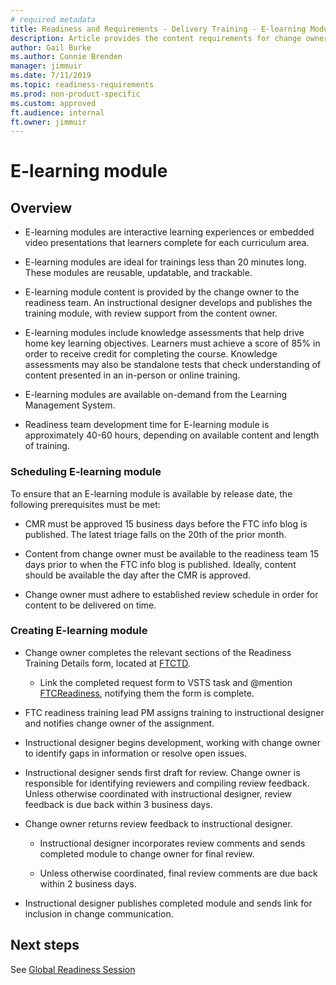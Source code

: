 ```yaml
---
# required metadata 
title: Readiness and Requirements - Delivery Training - E-learning Module
description: Article provides the content requirements for change owners working with the training team.
author: Gail Burke
ms.author: Connie Brenden
manager: jimmuir
ms.date: 7/11/2019
ms.topic: readiness-requirements
ms.prod: non-product-specific
ms.custom: approved
ft.audience: internal
ft.owner: jimmuir
---
```


# E-learning module

## Overview

- E-learning modules are interactive learning experiences or embedded video presentations that learners complete for each curriculum area.

- E-learning modules are ideal for trainings less than 20 minutes long. These modules are reusable, updatable, and trackable.

- E-learning module content is provided by the change owner to the readiness team. An instructional designer develops and publishes the training module, with review support from the content owner.

- E-learning modules include knowledge assessments that help drive home key learning objectives. Learners must achieve a score of 85% in order to receive credit for completing the course. Knowledge assessments may also be standalone tests that check understanding of content presented in an in-person or online training.

- E-learning modules are available on-demand from the Learning Management System.

- Readiness team development time for E-learning module is approximately 40-60 hours, depending on available content and length of training.
 
### Scheduling E-learning module

To ensure that an E-learning module is available by release date, the following prerequisites must be met:

- CMR must be approved 15 business days before the FTC info blog is published. The latest triage falls on the 20th of the prior month.

- Content from change owner must be available to the readiness team 15 days prior to when the FTC info blog is published. Ideally, content should be available the day after the CMR is approved.

- Change owner must adhere to established review schedule in order for content to be delivered on time.

### Creating E-learning module

- Change owner completes the relevant sections of the Readiness Training Details form, located at [FTCTD](https://aka.ms/FTCTD).

   - Link the completed request form to VSTS task and @mention [FTCReadiness](mailto:FTCReadiness@microsoft.com), notifying them the form is complete.

- FTC readiness training lead PM assigns training to instructional designer and notifies change owner of the assignment.

- Instructional designer begins development, working with change owner to identify gaps in information or resolve open issues.

- Instructional designer sends first draft for review. Change owner is responsible for identifying reviewers and compiling review feedback. Unless otherwise coordinated with instructional designer, review feedback is due back within 3 business days.

- Change owner returns review feedback to instructional designer.

   - Instructional designer incorporates review comments and sends completed module to change owner for final review.

   - Unless otherwise coordinated, final review comments are due back within 2 business days.

- Instructional designer publishes completed module and sends link for inclusion in change communication.

## Next steps

See [Global Readiness Session](global-readiness-session.md)
